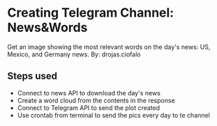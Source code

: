 # Creating Telegram Channel: News&Words

Get an image showing the most relevant words on the day's news: US, Mexico, and Germany news. By: drojas.ciofalo

## Steps used

* Connect to news API to download the day's news
* Create a word cloud from the contents in the response
* Connect to Telegram API to send the plot created
* Use crontab from terminal to send the pics every day to te channel
